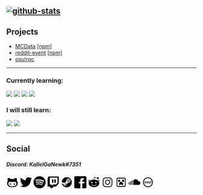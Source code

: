 [![github-stats](https://github-readme-stats.vercel.app/api?username=kallelganewk&show_icons=true&theme=synthwave)](https://github.com/KallelGaNewk)
---
## Projects

- [MCData](https://github.com/KallelGaNewk/mcdata) [[npm]](https://www.npmjs.com/package/mcdata)
- [reddit-event](https://github.com/KallelGaNewk/reddit-event) [[npm]](https://www.npmjs.com/package/reddit-event)
- [osu!rpc](https://github.com/KallelGaNewk/osu-rpc)

---

### Currently learning:

<img src="https://img.shields.io/badge/javascript%20-%2320232a.svg?&style=for-the-badge&logo=javascript"/> <img src="https://img.shields.io/badge/typescript%20-%2320232a.svg?&style=for-the-badge&logo=typescript"/> <img src="https://img.shields.io/badge/java%20-%2320232a.svg?&style=for-the-badge&logo=java"/> <img src="https://img.shields.io/badge/kotlin%20-%2320232a.svg?&style=for-the-badge&logo=kotlin"/>

### I will still learn:

<img src="https://img.shields.io/badge/C++%20-%2320232a.svg?style=for-the-badge&logo=c%2B%2B&logoColor=%23007acc"/> <img src="https://img.shields.io/badge/react%20-%2320232a.svg?&style=for-the-badge&logo=react"/>

---
## Social

##### Discord: KallelGaNewk#7351<br>
[<img src="assets/github-gists.png" width="32px"/>](https://gist.github.com/KallelGaNewk)
[<img src="assets/twitter.png" width="32px"/>](https://twitter.com/KallelGaNewk_)
[<img src="assets/spotify.png" width="32px"/>](https://open.spotify.com/user/kallelgn)
[<img src="assets/twitch.png" width="32px"/>](https://www.twitch.tv/kallelganewk_)
[<img src="assets/steam.png" width="32px"/>](https://steamcommunity.com/id/yuukifur/)
[<img src="assets/facebook.png" width="32px"/>](https://www.facebook.com/yuukifur/)
[<img src="assets/reddit.png" width="32px"/>](https://www.reddit.com/u/KallelGaNewk)
[<img src="assets/instagram.png" width="32px"/>](https://www.instagram.com/kallelganewk/)
[<img src="assets/namemc.png" width="32px"/>](https://pt.namemc.com/profile/KallelGaNewk)
[<img src="assets/soundcloud.png" width="32px"/>](https://soundcloud.com/kallelganewk)
[<img src="assets/osu.png" width="32px"/>](https://osu.ppy.sh/users/19099551)
